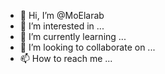 - 👋 Hi, I’m @MoElarab
- 👀 I’m interested in ...
- 🌱 I’m currently learning ...
- 💞️ I’m looking to collaborate on ...
- 📫 How to reach me ...

<!---
MoElarab/MoElarab is a ✨ special ✨ repository because its `README.md` (this file) appears on your GitHub profile.
You can click the Preview link to take a look at your changes.
--->
